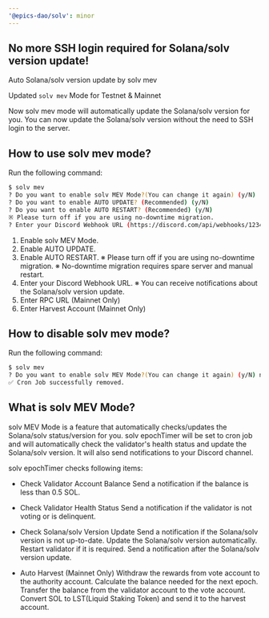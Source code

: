 ```yaml
---
'@epics-dao/solv': minor
---
```


## No more SSH login required for Solana/solv version update!

Auto Solana/solv version update by solv mev

Updated `solv mev` Mode for Testnet & Mainnet

Now solv mev mode will automatically update the Solana/solv version for you.
You can now update the Solana/solv version without the need to SSH login to the server.

## How to use solv mev mode?

Run the following command:

```bash
$ solv mev
? Do you want to enable solv MEV Mode?(You can change it again) (y/N)
? Do you want to enable AUTO UPDATE? (Recommended) (y/N)
? Do you want to enable AUTO RESTART? (Recommended) (y/N)
※ Please turn off if you are using no-downtime migration.
? Enter your Discord Webhook URL (https://discord.com/api/webhooks/1234)
```

1. Enable solv MEV Mode.
2. Enable AUTO UPDATE.
3. Enable AUTO RESTART.
   ※ Please turn off if you are using no-downtime migration.
   ※ No-downtime migration requires spare server and manual restart.
4. Enter your Discord Webhook URL.
   ※ You can receive notifications about the Solana/solv version update.
5. Enter RPC URL (Mainnet Only)
6. Enter Harvest Account (Mainnet Only)

## How to disable solv mev mode?

Run the following command:

```bash
$ solv mev
? Do you want to enable solv MEV Mode?(You can change it again) (y/N) n
✅ Cron Job successfully removed.
```

## What is solv MEV Mode?

solv MEV Mode is a feature that automatically checks/updates the Solana/solv status/version for you.
solv epochTimer will be set to cron job and will automatically check the validator's health status and update the Solana/solv version.
It will also send notifications to your Discord channel.

solv epochTimer checks following items:

- Check Validator Account Balance
  Send a notification if the balance is less than 0.5 SOL.

- Check Validator Health Status
  Send a notification if the validator is not voting or is delinquent.

- Check Solana/solv Version Update
  Send a notification if the Solana/solv version is not up-to-date.
  Update the Solana/solv version automatically.
  Restart validator if it is required.
  Send a notification after the Solana/solv version update.

- Auto Harvest (Mainnet Only)
  Withdraw the rewards from vote account to the authority account.
  Calculate the balance needed for the next epoch.
  Transfer the balance from the validator account to the vote account.
  Convert SOL to LST(Liquid Staking Token) and send it to the harvest account.
